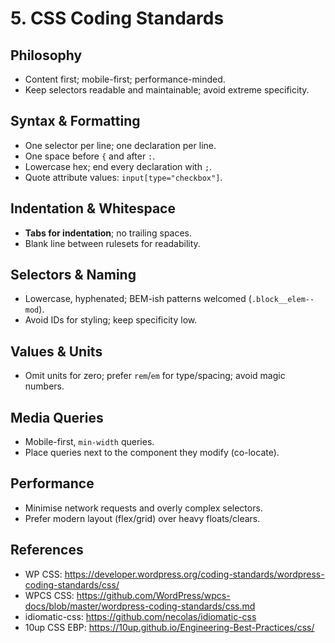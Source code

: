# 5. CSS Coding Standards

## Philosophy

- Content first; mobile-first; performance-minded.
- Keep selectors readable and maintainable; avoid extreme specificity.

## Syntax & Formatting

- One selector per line; one declaration per line.
- One space before `{` and after `:`.
- Lowercase hex; end every declaration with `;`.
- Quote attribute values: `input[type="checkbox"]`.

## Indentation & Whitespace

- **Tabs for indentation**; no trailing spaces.
- Blank line between rulesets for readability.

## Selectors & Naming

- Lowercase, hyphenated; BEM-ish patterns welcomed (`.block__elem--mod`).
- Avoid IDs for styling; keep specificity low.

## Values & Units

- Omit units for zero; prefer `rem`/`em` for type/spacing; avoid magic numbers.

## Media Queries

- Mobile-first, `min-width` queries.
- Place queries next to the component they modify (co-locate).

## Performance

- Minimise network requests and overly complex selectors.
- Prefer modern layout (flex/grid) over heavy floats/clears.

## References

- WP CSS: <https://developer.wordpress.org/coding-standards/wordpress-coding-standards/css/>
- WPCS CSS: <https://github.com/WordPress/wpcs-docs/blob/master/wordpress-coding-standards/css.md>
- idiomatic-css: <https://github.com/necolas/idiomatic-css>
- 10up CSS EBP: <https://10up.github.io/Engineering-Best-Practices/css/>
